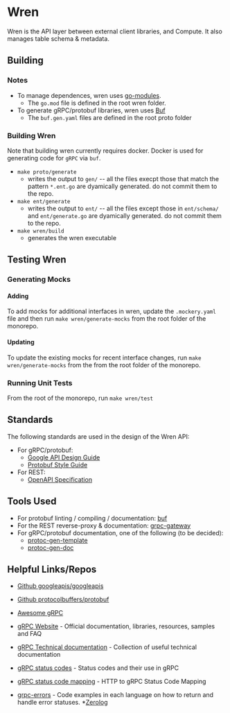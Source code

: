 # Wren

Wren is the API layer between external client libraries, and Compute.  It also manages table schema & metadata.

## Building

### Notes

* To manage dependences, wren uses [go-modules](https://golang.org/ref/mod).
  * The `go.mod` file is defined in the root wren folder.
* To generate gRPC/protobuf libraries, wren uses [Buf](https://buf.build)
  * The `buf.gen.yaml` files are defined in the root proto folder


### Building Wren

Note that building wren currently requires docker.  Docker is used for generating code for `gRPC` via `buf`.

* `make proto/generate`
  * writes the output to `gen/` -- all the files execpt those that match the pattern `*.ent.go` are dyamically generated. do not commit them to the repo.
* `make ent/generate`
  * writes the output to `ent/` -- all the files except those in `ent/schema/` and `ent/generate.go` are dyamically generated.  do not commit them to the repo.
* `make wren/build`
  * generates the wren executable

## Testing Wren

### Generating Mocks

#### Adding
To add mocks for additional interfaces in wren, update the `.mockery.yaml` file and then run `make wren/generate-mocks` from the root folder of the monorepo.

#### Updating
To update the existing mocks for recent interface changes, run `make wren/generate-mocks` from the from the root folder of the monorepo.

### Running Unit Tests

From the root of the monorepo, run `make wren/test`

## Standards

The following standards are used in the design of the Wren API:

* For gRPC/protobuf:
  * [Google API Design Guide](https://cloud.google.com/apis/design)
  * [Protobuf Style Guide](https://docs.buf.build/style-guide/)
* For REST:
  * [OpenAPI Specification](https://spec.openapis.org/oas/v3.1.0)

## Tools Used

* For protobuf linting / compiling / documentation: [buf](https://docs.buf.build/)
* For the REST reverse-proxy & documentation: [grpc-gateway](https://grpc-ecosystem.github.io/grpc-gateway/)
* For gRPC/protobuf documentation, one of the following (to be decided):
  * [protoc-gen-template](https://github.com/kerinin/protoc-gen-template)
  * [protoc-gen-doc](https://github.com/pseudomuto/protoc-gen-doc)

## Helpful Links/Repos

* [Github googleapis/googleapis](https://github.com/googleapis/googleapis)
* [Github protocolbuffers/protobuf](https://github.com/protocolbuffers/protobuf)


* [Awesome gRPC](https://github.com/grpc-ecosystem/awesome-grpc)
* [gRPC Website](https://grpc.io/) - Official documentation, libraries, resources, samples and FAQ
* [gRPC Technical documentation](https://github.com/grpc/grpc/tree/master/doc) - Collection of useful technical documentation
* [gRPC status codes](https://github.com/grpc/grpc/blob/master/doc/statuscodes.md) - Status codes and their use in gRPC
* [gRPC status code mapping](https://github.com/grpc/grpc/blob/master/doc/http-grpc-status-mapping.md) - HTTP to gRPC Status Code Mapping
* [grpc-errors](https://github.com/avinassh/grpc-errors) - Code examples in each language on how to return and handle error statuses.
*[Zerolog](https://github.com/rs/zerolog)
